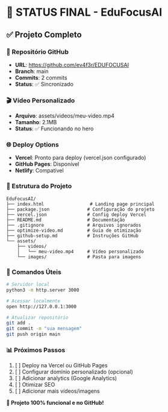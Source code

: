 # 🎯 STATUS FINAL - EduFocusAI

## ✅ Projeto Completo

### 🚀 Repositório GitHub
- **URL**: https://github.com/ev4f3r/EDUFOCUSAI
- **Branch**: main
- **Commits**: 2 commits
- **Status**: ✅ Sincronizado

### 🎬 Vídeo Personalizado
- **Arquivo**: assets/videos/meu-video.mp4
- **Tamanho**: 2.1MB
- **Status**: ✅ Funcionando no hero

### 🌐 Deploy Options
- **Vercel**: Pronto para deploy (vercel.json configurado)
- **GitHub Pages**: Disponível
- **Netlify**: Compatível

### 📁 Estrutura do Projeto
```
EduFocusAI/
├── index.html                 # Landing page principal
├── package.json              # Configuração do projeto
├── vercel.json               # Config deploy Vercel
├── README.md                 # Documentação
├── .gitignore                # Arquivos ignorados
├── optimize-video.md         # Guia de otimização
├── github-setup.md           # Instruções GitHub
└── assets/
    ├── videos/
    │   └── meu-video.mp4     # Vídeo personalizado
    └── images/               # Pasta para imagens
```

### 🔧 Comandos Úteis
```bash
# Servidor local
python3 -m http.server 3000

# Acessar localmente
open http://127.0.0.1:3000

# Atualizar repositório
git add .
git commit -m "sua mensagem"
git push origin main
```

### 📊 Próximos Passos
1. [ ] Deploy na Vercel ou GitHub Pages
2. [ ] Configurar domínio personalizado (opcional)
3. [ ] Adicionar analytics (Google Analytics)
4. [ ] Otimizar SEO
5. [ ] Adicionar mais vídeos/imagens

**🎉 Projeto 100% funcional e no GitHub!** 